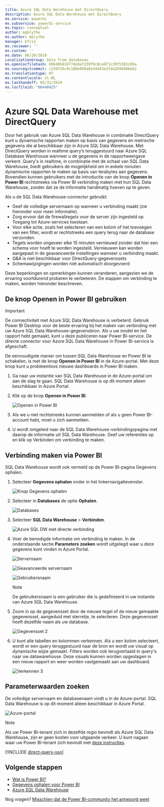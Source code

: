 ```yaml
---
title: Azure SQL Data Warehouse met DirectQuery
description: Azure SQL Data Warehouse met DirectQuery
ms.service: powerbi
ms.subservice: powerbi-service
ms.topic: conceptual
author: mgblythe
ms.author: mblythe
manager: kfile
ms.reviewer: ''
ms.custom: ''
ms.date: 06/20/2018
LocalizationGroup: Data from databases
ms.openlocfilehash: 69b40b81677de8af259f9c8ce871c39f5303c09a
ms.sourcegitcommit: c539726c9c180e899a8a34443e3fda2b9848beb2
ms.translationtype: HT
ms.contentlocale: nl-NL
ms.lasthandoff: 05/31/2019
ms.locfileid: "66448425"
---
```

# <a name="azure-sql-data-warehouse-with-directquery"></a>Azure SQL Data Warehouse met DirectQuery

Door het gebruik van Azure SQL Data Warehouse in combinatie DirectQuery kunt u dynamische rapporten maken op basis van gegevens en metrische gegevens die al beschikbaar zijn in Azure SQL Data Warehouse. Met DirectQuery worden in realtime query’s teruggestuurd naar Azure SQL Database Warehouse wanneer u de gegevens in de rapportweergave verkent. Query's in realtime, in combinatie met de schaal van SQL Data Warehouse, biedt gebruikers de mogelijkheid om in enkele minuten dynamische rapporten te maken op basis van terabytes aan gegevens. Bovendien kunnen gebruikers met de introductie van de knop **Openen in Power BI** rechtstreeks via Power BI verbinding maken met hun SQL Data Warehouse, zonder dat ze de informatie handmatig hoeven op te geven.

Als u de SQL Data Warehouse-connector gebruikt:

* Geef de volledige servernaam op wanneer u verbinding maakt (zie hieronder voor meer informatie).
* Zorg ervoor dat de firewallregels voor de server zijn ingesteld op Toegang tot Azure-services toestaan.
* Voor elke actie, zoals het selecteren van een kolom of het toevoegen van een filter, wordt er rechtstreeks een query terug naar de database verzonden.
* Tegels worden ongeveer elke 15 minuten vernieuwd zonder dat hier een schema voor hoeft te worden ingesteld.  Vernieuwen kan worden aangepast in de geavanceerde instellingen wanneer u verbinding maakt.
* Q&A is niet beschikbaar voor DirectQuery-gegevenssets
* Schemawijzigingen worden niet automatisch doorgevoerd

Deze beperkingen en opmerkingen kunnen veranderen, aangezien we de ervaring voortdurend proberen te verbeteren. De stappen om verbinding te maken, worden hieronder beschreven.

## <a name="using-the-open-in-power-bi-button"></a>De knop Openen in Power BI gebruiken

> [!Important]
> De connectiviteit met Azure SQL Data Warehouse is verbeterd.  Gebruik Power BI Desktop voor de beste ervaring bij het maken van verbinding met uw Azure SQL Data Warehouse-gegevensbron.  Als u uw model en het rapport hebt gemaakt, kunt u deze publiceren naar Power BI-service.  De directe connector voor Azure SQL Data Warehouse in Power BI-service is afgeschaft.

De eenvoudigste manier om tussen SQL Data Warehouse en Power BI te schakelen, is met de knop **Openen in Power BI** in de Azure-portal. Met deze knop kunt u probleemloos nieuwe dashboards in Power BI maken.

1. Ga naar uw instantie van SQL Data Warehouse in de Azure-portal om aan de slag te gaan. SQL Data Warehouse is op dit moment alleen beschikbaar in Azure Portal.

2. Klik op de knop **Openen in Power BI**.

    ![Openen in Power BI](media/service-azure-sql-data-warehouse-with-direct-connect/openinpowerbi.png)

3. Als we u niet rechtstreeks kunnen aanmelden of als u geen Power BI-account hebt, moet u zich aanmelden.

4. U wordt omgeleid naar de SQL Data Warehouse-verbindingspagina met daarop de informatie uit SQL Data Warehouse. Geef uw referenties op en klik op Verbinden om verbinding te maken.

## <a name="connecting-through-power-bi"></a>Verbinding maken via Power BI

SQL Data Warehouse wordt ook vermeld op de Power BI-pagina Gegevens ophalen. 

1. Selecteer **Gegevens ophalen** onder in het linkernavigatievenster.  

    ![Knop Gegevens ophalen](media/service-azure-sql-data-warehouse-with-direct-connect/getdatabutton.png)

2. Selecteer in **Databases** de optie **Ophalen**.

    ![Databases](media/service-azure-sql-data-warehouse-with-direct-connect/databases.png)

3. Selecteer **SQL Data Warehouse** \> **Verbinden**.

    ![Azure SQL DW met directe verbinding](media/service-azure-sql-data-warehouse-with-direct-connect/azuresqldatawarehouseconnect.png)

4. Voer de benodigde informatie om verbinding te maken. In de onderstaande sectie **Parameters zoeken** wordt uitgelegd waar u deze gegevens kunt vinden in Azure Portal.

    ![Servernaam](media/service-azure-sql-data-warehouse-with-direct-connect/servername.png)

    ![Geavanceerde servernaam](media/service-azure-sql-data-warehouse-with-direct-connect/servernamewithadvanced.png)

    ![Gebruikersnaam](media/service-azure-sql-data-warehouse-with-direct-connect/username.png)

   > [!NOTE]
   > De gebruikersnaam is een gebruiker die is gedefinieerd in uw instantie van Azure SQL Data Warehouse.

5. Zoom in op de gegevensset door de nieuwe tegel of de nieuw gemaakte gegevensset, aangeduid met sterretje, te selecteren. Deze gegevensset heeft dezelfde naam als uw database.

    ![Gegevensset 2](media/service-azure-sql-data-warehouse-with-direct-connect/dataset2.png)

6. U kunt alle tabellen en kolommen verkennen. Als u een kolom selecteert, wordt er een query teruggestuurd naar de bron en wordt uw visual op dynamische wijze gemaakt. Filters worden ook terugvertaald in query's naar uw datawarehouse. Deze visuals kunnen worden opgeslagen in een nieuw rapport en weer worden vastgemaakt aan uw dashboard.

    ![Verkennen 3](media/service-azure-sql-data-warehouse-with-direct-connect/explore3.png)

## <a name="finding-parameter-values"></a>Parameterwaarden zoeken

De volledige servernaam en databasenaam vindt u in de Azure-portal. SQL Data Warehouse is op dit moment alleen beschikbaar in Azure Portal.

![Azure-portal](media/service-azure-sql-data-warehouse-with-direct-connect/azureportal.png)

> [!NOTE]
> Als uw Power BI-tenant zich in dezelfde regio bevindt als Azure SQL Data Warehouse, zijn er geen kosten voor uitgaande verkeer. U kunt nagaan waar uw Power BI-tenant zich bevindt met [deze instructies](https://docs.microsoft.com/power-bi/service-admin-where-is-my-tenant-located).

[!INCLUDE [direct-query-sso](includes/direct-query-sso.md)]

## <a name="next-steps"></a>Volgende stappen

* [Wat is Power BI?](power-bi-overview.md)  
* [Gegevens ophalen voor Power BI](service-get-data.md)  
* [Azure SQL Data Warehouse](/azure/sql-data-warehouse/sql-data-warehouse-overview-what-is/)

Nog vragen? [Misschien dat de Power BI-community het antwoord weet](http://community.powerbi.com/)
